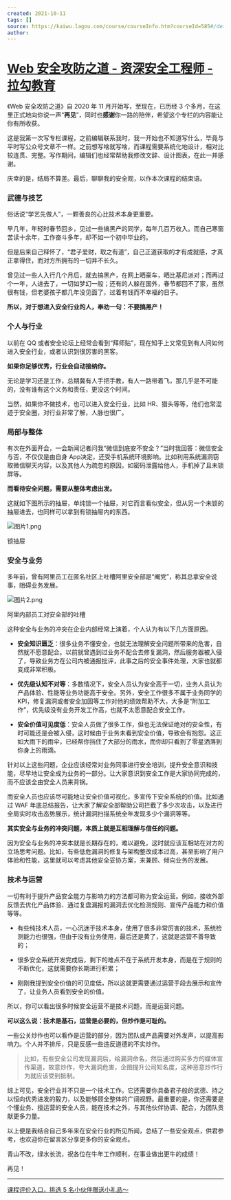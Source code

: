 ```yaml
---
created: 2021-10-11
tags: []
source: https://kaiwu.lagou.com/course/courseInfo.htm?courseId=585#/detail/pc?id=5966
author: 
---
```


# [Web 安全攻防之道 - 资深安全工程师 - 拉勾教育](https://kaiwu.lagou.com/course/courseInfo.htm?courseId=585#/detail/pc?id=5966)


《Web 安全攻防之道》自 2020 年 11 月开始写，至现在，已历经 3 个多月，在这里正式地向你说一声“**再见**”，同时也**感谢**你一路的陪伴，希望这个专栏的内容能让你有所收获。

这是我第一次写专栏课程，之前编辑联系我时，我一开始也不知道写什么，毕竟与平时写公众号文章不一样。之前想写啥就写啥，而课程需要系统化地设计，相对比较连贯、完整。写作期间，编辑们也经常帮助我修改文辞、设计图表，在此一并感谢。

庆幸的是，结局不算差。最后，聊聊我的安全观，以作本次课程的结束语。

### 武德与技艺

俗话说“学艺先做人”，一颗善良的心比技术本身更重要。

早几年，年轻时春节回乡，见过一些搞黑产的同学，每年几百万收入。而自己寒窗苦读十余年，工作奋斗多年，却不如一个初中毕业的。

但是后来自己释怀了，“君子爱财，取之有道”，自己正道获取的才有成就感，才真正拿得住，而对方所拥有的一切并不长久。

曾见过一些人入行几个月后，就去搞黑产，在网上晒豪车，晒比基尼派对；而再过个一年，人进去了，一切如梦幻一般；还有的人躲在国外，春节都回不了家，虽然很有钱，但老婆孩子都几年没见面了，过着有钱而不幸福的日子。

**所以，对于想进入安全行业的人，奉劝一句：不要搞黑产！**

### 个人与行业

以前在 QQ 或者安全论坛上经常会看到“拜师贴”，现在知乎上又常见到有人问如何进入安全行业，或者认识到很厉害的黑客。

**如果你足够优秀，行业会自动接纳你。**

无论是学习还是工作，总期冀有人手把手教，有人一路带着飞，那几乎是不可能的，没有谁有这个义务和责任，更没这个时间。

当然，如果你不做技术，也可以进入安全行业，比如 HR、猎头等等，他们也常混迹于安全圈，对行业非常了解，人脉也很广。

### 局部与整体

有次在外面开会，一会新闻记者问我“微信到底安不安全？”当时我回答：微信安全与否，不仅仅是由自身 App决定，还受手机系统环境影响。比如利用系统漏洞窃取微信聊天内容，以及其他人为疏忽的原因，如密码泄露给他人，手机掉了且未锁屏等。

**而看待安全问题，需要从整体考虑出发。**

这就如下图所示的抽屉，单纯锁一个抽屉，对它而言看似安全，但从另一个未锁的抽屉进去，也同样可以拿到有锁抽屉内的东西。

![图片1.png](https://s0.lgstatic.com/i/image6/M01/04/F6/Cgp9HWAvYBCAJ6GuAAETUz49aKk271.png)

锁抽屉

### 安全与业务

多年前，曾有阿里员工在匿名社区上吐槽阿里安全部是“阉党”，称其总拿安全说事，阻碍业务发展。

![图片2.png](https://s0.lgstatic.com/i/image6/M00/04/F3/CioPOWAvX9uAT8PGAAOrTxCG9Ak833.png)

阿里内部员工对安全部的吐槽

这种安全与业务的冲突在企业内部经常上演着，个人认为有以下几方面原因。

-   **安全知识匮乏**：很多业务不懂安全，也就无法理解安全问题所带来的危害，自然就不愿意配合。以前就曾遇到过业务不配合去修复漏洞，然后服务器被入侵了，导致业务方在公司内被通报批评，此事之后的安全事件处理，大家也就都变成非常积极。
    
-   **优先级认知不对等**：多数情况下，安全人员认为安全高于一切，业务人员认为产品体验、性能等业务功能高于安全。另外，安全工作很多不属于业务同学的 KPI，修复漏洞或者安全加固等工作对他的绩效帮助不大，大多是“附加工作”，优先级没有业务开发工作高，也就不太愿意配合安全工作。
    
-   **安全价值可见度低**：安全人员做了很多工作，但也无法保证绝对的安全性，有时可能还是会被入侵，这时候由于业务未看到安全价值，导致会有抱怨。这正如大雨下的雨伞，已经帮你挡住了大部分的雨水，而你却只看到了零星洒落到你身上的雨滴。
    

针对以上这些问题，企业应该经常对业务同事进行安全培训，提升安全意识和技能，尽早地让安全成为业务的一部分。让大家意识到安全工作是大家协同完成的，而不应该全由安全人员来背锅。

而安全人员也应该尽可能地让安全价值可视化，多宣传下安全系统的价值。比如通过 WAF 年底总结报告，让大家了解安全部帮助公司拦截了多少次攻击，以及进行全局实时攻击态势展示，统计漏洞扫描系统全年发现多少个漏洞等等。

**其实安全与业务的冲突问题，本质上就是互相理解与信任的问题。**

因为安全与业务的冲突本就是长期存在的，难以避免，这时就应该互相站在对方的立场思考问题。比如，有些低危漏洞的修复与架构整改成本过高，甚至影响了用户体验和性能，这里就可以考虑其他安全妥协方案，来兼顾、倾向业务的发展。

### 技术与运营

一切有利于提升产品安全能力与影响力的方法都可称为安全运营。例如，接收外部反馈去优化产品体验、通过复盘漏报的漏洞去优化检测规则、宣传产品能力和价值等等。

-   有些纯技术人员，一心沉迷于技术本身，使用了很多非常厉害的技术，系统检测能力也很强，但由于没有业务使用，最后还是黄了，这就是运营不善导致的；
    
-   很多安全系统开发完成后，剩下的难点不在于系统开发本身，而是在于规则的不断优化，这就需要你长期进行积累；
    
-   刚刚我提到安全价值的可见度低，所以这就更需要通过运营手段去展示和宣传了，让业务人员看到安全的价值。
    

所以，你可以看出很多时候安全运营不是技术问题，而是运营问题。

**可以这么说：技术是基石，运营是必要的，但炒作是可耻的。**

一些公关炒作也可以看作是运营的部分，因为团队或产品需要对外发声，以提高影响力。个人并不排斥，只是反感一些违反道德的不实炒作。

> 比如，有些安全公司发现漏洞后，给漏洞命名，然后通过购买多方的媒体宣传渠道，故意炒作，夸大漏洞危害，企图提升公司知名度，这种恶意炒作行为就应该受到抵制。

综上可见，安全行业并不只是一个技术工作。它还需要你具备君子般的武德、持之以恒向优秀进发的毅力，以及能够顾全整体的广阔视野。最重要的是，你还需要是个懂业务、擅运营的安全人员，能在技术之外，与其他伙伴协调、配合，为团队贡献更多力量。

以上便是我结合自己多年来在安全行业的所见所闻，总结了一些安全观点，供君参考，也欢迎你在留言区分享更多你的安全观点。

青山不改，绿水长流，祝各位在牛年工作顺利，在事业做出更牛的成绩！

再见！

___

[课程评价入口，挑选 5 名小伙伴赠送小礼品～](https://wj.qq.com/s2/8059116/3881/)
